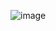 ![image](https://user-images.githubusercontent.com/64565005/171326203-c5b4126e-b1ce-450a-8c37-02da3900d75e.png)
